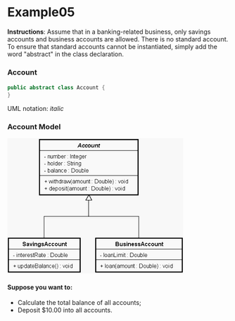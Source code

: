 # Example05
**Instructions**: Assume that in a banking-related business, only savings accounts and business accounts are allowed. There is no standard account. To ensure that standard accounts cannot be instantiated, simply add the word "abstract" in the class declaration.

### Account
```java
public abstract class Account {
}
```
UML notation: $italic$

### Account Model
![Account Model](https://github.com/souzafcharles/Complete-Java-Object-Oriented-Programming-and-Projects/blob/master/Section_K11_Inheritance_and_Polymorphism/Example05/account-model.png)

#### Suppose you want to:
- Calculate the total balance of all accounts;
- Deposit $10.00 into all accounts.